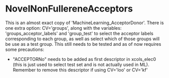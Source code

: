 # NovelNonFullereneAcceptors
This is an almost exact copy of 'MachineLearning_AcceptorDonor'. There is one extra option: CV='groups', along with the variables: 'groups\_acceptor\_labels' and 'group_test' to select the acceptor labels corresponding to each group, as well as select which of those groups will be use as a test group. This still needs to be tested and as of now requires some precautions:

- "ACCEPTORNo" needs to be added as first descriptor in xcols_elec0 (this is just used to select test set and is not actually used in ML). Remember to remove this descriptor if using CV='loo' or CV='kf'
